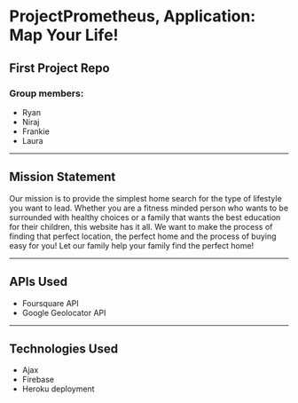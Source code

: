 # ProjectPrometheus, Application: Map Your Life!
## First Project Repo
### Group members:
  * Ryan
  * Niraj
  * Frankie
  * Laura
  
___
## Mission Statement
Our mission is to provide the simplest home search for the type of lifestyle you want to lead. Whether you are a fitness minded person who wants to be surrounded with healthy choices or a family that wants the best education for their children, this website has it all. We want to make the process of finding that perfect location, the perfect home and the process of buying easy for you! Let our family help your family find the perfect home!
___
## APIs Used
* Foursquare API
* Google Geolocator API

___
## Technologies Used
* Ajax
* Firebase
* Heroku deployment

